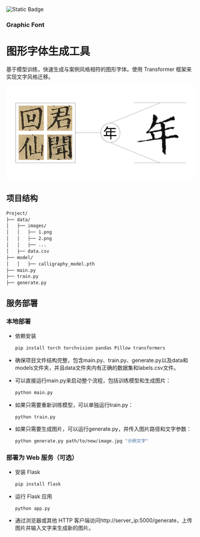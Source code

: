 ![Static Badge](https://img.shields.io/badge/DEMO-CODE-blue)

### Graphic Font

# 图形字体生成工具

基于模型训练，快速生成与案例风格相符的图形字体。使用 Transformer 框架来实现文字风格迁移。

![Graphic Font](./assets/README/1.png)

## 项目结构

```bash
Project/
├── data/
│   ├── images/
│   │   ├── 1.png
│   │   ├── 2.png
│   │   ├── ...
│   ├── data.csv
├── model/
│   │   ├── calligraphy_model.pth
├── main.py
├── train.py
├── generate.py
```

## 服务部署

### 本地部署

* 依赖安装

  ```python
  pip install torch torchvision pandas Pillow transformers
  ```
* 确保项目文件结构完整，包含main.py、train.py、generate.py以及data和models文件夹，并且data文件夹内有正确的数据集和labels.csv文件。
* 可以直接运行main.py来启动整个流程，包括训练模型和生成图片：

  ```bash
  python main.py
  ```
* 如果只需要重新训练模型，可以单独运行train.py：

  ```bash
  python train.py
  ```
* 如果只需要生成图片，可以运行generate.py，并传入图片路径和文字参数：

  ```bash
  python generate.py path/to/new/image.jpg "示例文字"
  ```

### 部署为 Web 服务（可选）

* 安装 Flask

  ```bash
  pip install flask
  ```
* 运行 Flask 应用

  ```bash
  python app.py
  ```
* 通过浏览器或其他 HTTP 客户端访问http://server_ip:5000/generate，上传图片并输入文字来生成新的图片。
